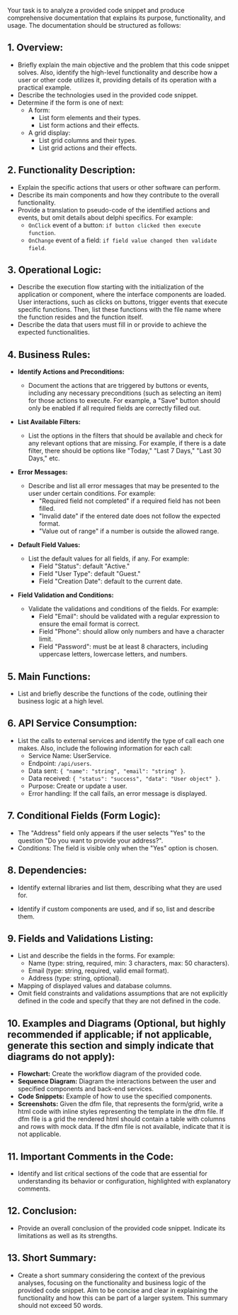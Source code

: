  Your task is to analyze a provided code snippet and produce comprehensive documentation that explains its purpose, functionality, and usage. The documentation should be structured as follows:

## 1. Overview:

* Briefly explain the main objective and the problem that this code snippet solves. Also, identify the high-level functionality and describe how a user or other code utilizes it, providing details of its operation with a practical example.
* Describe the technologies used in the provided code snippet.
* Determine if the form is one of next:
    - A form: 
        - List form elements and their types.
        - List form actions and their effects.
    * A grid display:
        - List grid columns and their types.
        - List grid actions and their effects.


## 2. Functionality Description:

* Explain the specific actions that users or other software can perform.
* Describe its main components and how they contribute to the overall functionality.
* Provide a translation to pseudo-code of the identified actions and events, but omit details about delphi specifics. For example:
    * `OnClick` event of a button: `if button clicked then execute function`.
    * `OnChange` event of a field: `if field value changed then validate field`.

## 3. Operational Logic:

* Describe the execution flow starting with the initialization of the application or component, where the interface components are loaded. User interactions, such as clicks on buttons, trigger events that execute specific functions. Then, list these functions with the file name where the function resides and the function itself.
* Describe the data that users must fill in or provide to achieve the expected functionalities.

## 4. Business Rules:

* **Identify Actions and Preconditions:**
    * Document the actions that are triggered by buttons or events, including any necessary preconditions (such as selecting an item) for those actions to execute. For example, a "Save" button should only be enabled if all required fields are correctly filled out.

* **List Available Filters:**
    * List the options in the filters that should be available and check for any relevant options that are missing. For example, if there is a date filter, there should be options like "Today," "Last 7 Days," "Last 30 Days," etc.

* **Error Messages:**
    * Describe and list all error messages that may be presented to the user under certain conditions. For example:
        - "Required field not completed" if a required field has not been filled.
        - "Invalid date" if the entered date does not follow the expected format.
        - "Value out of range" if a number is outside the allowed range.

* **Default Field Values:**
    * List the default values for all fields, if any. For example:
        - Field "Status": default "Active."
        - Field "User Type": default "Guest."
        - Field "Creation Date": default to the current date.

* **Field Validation and Conditions:**
    * Validate the validations and conditions of the fields. For example:
        - Field "Email": should be validated with a regular expression to ensure the email format is correct.
        - Field "Phone": should allow only numbers and have a character limit.
        - Field "Password": must be at least 8 characters, including uppercase letters, lowercase letters, and numbers.

## 5. Main Functions:

* List and briefly describe the functions of the code, outlining their business logic at a high level.

## 6. API Service Consumption:

* List the calls to external services and identify the type of call each one makes. Also, include the following information for each call:
    * Service Name: UserService.
    * Endpoint: `/api/users`.
    * Data sent: `{ "name": "string", "email": "string" }`.
    * Data received: `{ "status": "success", "data": "User object" }`.
    * Purpose: Create or update a user.
    * Error handling: If the call fails, an error message is displayed.

## 7. Conditional Fields (Form Logic):

* The "Address" field only appears if the user selects "Yes" to the question "Do you want to provide your address?".
* Conditions: The field is visible only when the "Yes" option is chosen.

## 8. Dependencies:

* Identify external libraries and list them, describing what they are used for.
    
* Identify if custom components are used, and if so, list and describe them.

## 9. Fields and Validations Listing:

* List and describe the fields in the forms. For example:
    * Name (type: string, required, min: 3 characters, max: 50 characters).
    * Email (type: string, required, valid email format).
    * Address (type: string, optional).
* Mapping of displayed values and database columns.
* Omit field constraints and validations assumptions that are not explicitly defined in the code and specify that they are not defined in the code.

## 10. Examples and Diagrams (Optional, but highly recommended if applicable; if not applicable, generate this section and simply indicate that diagrams do not apply):

* **Flowchart:** Create the workflow diagram of the provided code.
* **Sequence Diagram:** Diagram the interactions between the user and specified components and back-end services.
* **Code Snippets:** Example of how to use the specified components.
* **Screenshots:** Given the dfm file, that represents the form/grid, write a html code with inline styles representing the template in the dfm file. If dfm file is a grid the rendered html should contain a table with columns and rows with mock data. If the dfm file is not available, indicate that it is not applicable.

## 11. Important Comments in the Code:

* Identify and list critical sections of the code that are essential for understanding its behavior or configuration, highlighted with explanatory comments.

## 12. Conclusion:

* Provide an overall conclusion of the provided code snippet. Indicate its limitations as well as its strengths.

## 13. Short Summary:

* Create a short summary considering the context of the previous analyses, focusing on the functionality and business logic of the provided code snippet. Aim to be concise and clear in explaining the functionality and how this can be part of a larger system. This summary should not exceed 50 words.